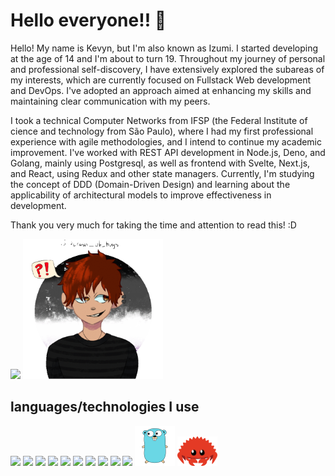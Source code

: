 
<h1>Hello everyone!! 👋</h1>
<p>
  Hello! My name is Kevyn, but I'm also known as Izumi. I started developing at the age of 14 and I'm about to turn 19. Throughout my journey of personal and professional self-discovery, I have extensively explored the subareas of my interests, which are currently focused on Fullstack Web development and DevOps. I've adopted an approach aimed at enhancing my skills and maintaining clear communication with my peers.

I took a technical Computer Networks from IFSP (the Federal Institute of cience and technology from São Paulo), where I had my first professional experience with agile methodologies, and I intend to continue my academic improvement. I've worked with REST API development in Node.js, Deno, and Golang, mainly using Postgresql, as well as frontend with Svelte, Next.js, and React, using Redux and other state managers. Currently, I'm studying the concept of DDD (Domain-Driven Design) and learning about the applicability of architectural models to improve effectiveness in development.

Thank you very much for taking the time and attention to read this! :D
</p>
<div styles="display: grid; place-items: center; place-content:center; space: 50px;">

<img  src="https://github-readme-stats.vercel.app/api?username=Izumi-No&show_icons=true&theme=midnight-purple">
<img width="224px" src="https://github.com/Izumi-No/Izumi-No/blob/master/izumi.gif?raw=true">

</div>
<h2>languages/technologies I use</h2>
<div styles="display: flex">
<img width="64px"  src="https://cdn.jsdelivr.net/gh/devicons/devicon/icons/nodejs/nodejs-original.svg">
  <img width="64px"  src="https://deno.com/images/artwork/hashrock_simple.png?__frsh_c=e0ebeacef69d69d46ce8b9f2f2967cc722943a2a"> 
<img width="64px"  src="https://cdn.jsdelivr.net/gh/devicons/devicon/icons/react/react-original.svg">
  
<img width="64px"  src="https://cdn.jsdelivr.net/gh/devicons/devicon/icons/typescript/typescript-plain.svg">
<img width="64px"  src="https://upload.wikimedia.org/wikipedia/commons/thumb/2/29/Postgresql_elephant.svg/993px-Postgresql_elephant.svg.png"> 
  <img width="64px"  src="https://cdn.jsdelivr.net/gh/devicons/devicon/icons/python/python-original.svg"> 
<img width="64px"  src="https://cdn.jsdelivr.net/gh/devicons/devicon/icons/godot/godot-original.svg">
  <img width="64px"  src="https://www.amqp.org/sites/amqp.org/themes/genesis_amqp/images/showreel/logo.png">
  <img width="64px"  src="https://activemq.apache.org/assets/img/activemq_logo_icon.png">
<img width="64px"  src="https://vlang.io/img/v-logo.png"> 
<img width="64px"  src="https://raw.githubusercontent.com/Izumi-No/Izumi-No/master/go-gopher-svgrepo-com.svg"> 
<img width="64px"  src="https://raw.githubusercontent.com/Izumi-No/Izumi-No/master/cuddlyferris.svg"> 


</div>



<!--<img src="https://raw.githubusercontent.com/Izumi-No/Izumi-No/output/github-contribution-grid-snake.svg">-->

